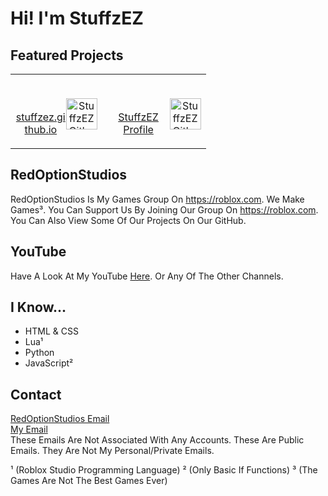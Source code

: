 # Hi! I'm StuffzEZ

## Featured Projects

<table>
  <td>
    <p align="center">
      <a href="https://stuffzez.github.io?act=lweb-2">
        <br>
          <img src="https://stuffzez.github.io/library/images/stuffzezlogo.png" alt="StuffzEZ Github Website Logo" height="50" style="float: right;">
        <br>
      stuffzez.github.io
      </a>
    </p>
  </td>
  <td width="150">
    <p align="center">
          <a href="https://github.com/StuffzEZ/StuffzEZ">
      <br>
        <img src="https://stuffzez.github.io/library/images/stuffzezlogo.png" alt="StuffzEZ Github Profile Logo" height="50" style="float: right;">
      <br>
      StuffzEZ Profile
    </a>
    </p>
      </td>
</table>

## RedOptionStudios
RedOptionStudios Is My Games Group On https://roblox.com. We Make Games³. You Can Support Us By Joining Our Group On <a href="https://roblox.com/groups/16859738">https://roblox.com</a>. You Can Also View Some Of Our Projects On Our GitHub.

## YouTube
Have A Look At My YouTube <a href="https://youtube.com/@YT.StuffzEZ">Here</a>. Or Any Of The Other Channels.

## I Know...

- HTML & CSS
- Lua¹
- Python
- JavaScript²

## Contact
[RedOptionStudios Email](mailto:redoptionstudios+dhg328-contact@googlegroups.com)<br>
[My Email](mailto:stuffzez+2g8sa-contact@googlegroups.com)<br>
These Emails Are Not Associated With Any Accounts. These Are Public Emails. They Are Not My Personal/Private Emails.

¹ (Roblox Studio Programming Language)
² (Only Basic If Functions)
³ (The Games Are Not The Best Games Ever)
